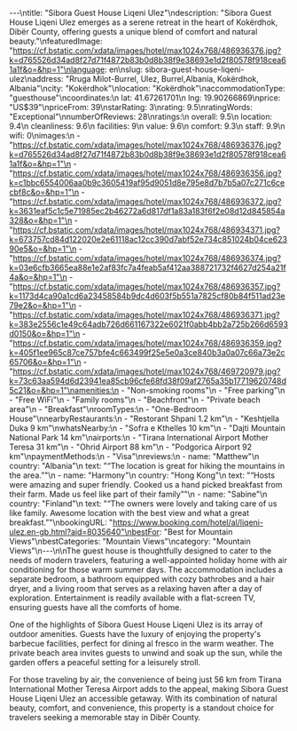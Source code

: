 ---\ntitle: "Sibora Guest House Liqeni Ulez"\ndescription: "Sibora Guest House Liqeni Ulez emerges as a serene retreat in the heart of Kokërdhok, Dibër County, offering guests a unique blend of comfort and natural beauty."\nfeaturedImage: "https://cf.bstatic.com/xdata/images/hotel/max1024x768/486936376.jpg?k=d765526d34ad8f27d71f4872b83b0d8b38f9e38693e1d2f80578f918cea61a1f&o=&hp=1"\nlanguage: en\nslug: sibora-guest-house-liqeni-ulez\naddress: "Rruga Milot-Burrel, Ulez, Burrel,Albania, Kokërdhok, Albania"\ncity: "Kokërdhok"\nlocation: "Kokërdhok"\naccommodationType: "guesthouse"\ncoordinates:\n  lat: 41.67261701\n  lng: 19.90266869\nprice: "US$39"\npriceFrom: 39\nstarRating: 3\nrating: 9.5\nratingWords: "Exceptional"\nnumberOfReviews: 28\nratings:\n  overall: 9.5\n  location: 9.4\n  cleanliness: 9.6\n  facilities: 9\n  value: 9.6\n  comfort: 9.3\n  staff: 9.9\n  wifi: 0\nimages:\n  - "https://cf.bstatic.com/xdata/images/hotel/max1024x768/486936376.jpg?k=d765526d34ad8f27d71f4872b83b0d8b38f9e38693e1d2f80578f918cea61a1f&o=&hp=1"\n  - "https://cf.bstatic.com/xdata/images/hotel/max1024x768/486936356.jpg?k=c1bbc6554006aa0b9c3605419af95d9051d8e795e8d7b7b5a07c271c6cecbf8c&o=&hp=1"\n  - "https://cf.bstatic.com/xdata/images/hotel/max1024x768/486936372.jpg?k=3631eaf5c1c5e71985ec2b46272a6d817df1a83a183f6f2e08d12d845854a328&o=&hp=1"\n  - "https://cf.bstatic.com/xdata/images/hotel/max1024x768/486934371.jpg?k=673757cd84d122020e2e61118ac12cc390d7abf52e734c851024b04ce62390e5&o=&hp=1"\n  - "https://cf.bstatic.com/xdata/images/hotel/max1024x768/486936374.jpg?k=03e6cfb3665ea88e1e2af83fc7a4feab5af412aa388721732f4627d254a21f4a&o=&hp=1"\n  - "https://cf.bstatic.com/xdata/images/hotel/max1024x768/486936357.jpg?k=1173d4ca90a1cd6a23458584b9dc4d603f5b551a7825cf80b84f511ad23e79e2&o=&hp=1"\n  - "https://cf.bstatic.com/xdata/images/hotel/max1024x768/486936371.jpg?k=383e2556c1e49c64adb726d661167322e6021f0abb4bb2a725b266d6593d0150&o=&hp=1"\n  - "https://cf.bstatic.com/xdata/images/hotel/max1024x768/486936359.jpg?k=405f1ee965c87ce757bfe4c663499f25e5e0a3ce840b3a0a07c66a73e2c65706&o=&hp=1"\n  - "https://cf.bstatic.com/xdata/images/hotel/max1024x768/469720979.jpg?k=73c63aa594d6d23941ea85cb96cfe68fd38f09af2765a35b17719620748d5c21&o=&hp=1"\namenities:\n  - "Non-smoking rooms"\n  - "Free parking"\n  - "Free WiFi"\n  - "Family rooms"\n  - "Beachfront"\n  - "Private beach area"\n  - "Breakfast"\nroomTypes:\n  - "One-Bedroom House"\nnearbyRestaurants:\n  - "Restorant Shpani 1.2 km"\n  - "Keshtjella Duka 9 km"\nwhatsNearby:\n  - "Sofra e Kthelles 10 km"\n  - "Dajti Mountain National Park 14 km"\nairports:\n  - "Tirana International Airport Mother Teresa 31 km"\n  - "Ohrid Airport 88 km"\n  - "Podgorica Airport 92 km"\npaymentMethods:\n  - "Visa"\nreviews:\n  - name: "Matthew"\n    country: "Albania"\n    text: "“The location is great for hiking the mountains in the area.”"\n  - name: "Harmony"\n    country: "Hong Kong"\n    text: "“Hosts were amazing and super friendly. Cooked us a hand picked breakfast from their farm. Made us feel like part of their family”"\n  - name: "Sabine"\n    country: "Finland"\n    text: "“The owners were lovely and taking care of us like family. Awesome location with the best view and what a great breakfast.”"\nbookingURL: "https://www.booking.com/hotel/al/liqeni-ulez.en-gb.html?aid=8035640"\nbestFor: "Best for Mountain Views"\nbestCategories: "Mountain Views"\ncategory: "Mountain Views"\n---\n\nThe guest house is thoughtfully designed to cater to the needs of modern travelers, featuring a well-appointed holiday home with air conditioning for those warm summer days. The accommodation includes a separate bedroom, a bathroom equipped with cozy bathrobes and a hair dryer, and a living room that serves as a relaxing haven after a day of exploration. Entertainment is readily available with a flat-screen TV, ensuring guests have all the comforts of home.

One of the highlights of Sibora Guest House Liqeni Ulez is its array of outdoor amenities. Guests have the luxury of enjoying the property's barbecue facilities, perfect for dining al fresco in the warm weather. The private beach area invites guests to unwind and soak up the sun, while the garden offers a peaceful setting for a leisurely stroll.

For those traveling by air, the convenience of being just 56 km from Tirana International Mother Teresa Airport adds to the appeal, making Sibora Guest House Liqeni Ulez an accessible getaway. With its combination of natural beauty, comfort, and convenience, this property is a standout choice for travelers seeking a memorable stay in Dibër County.
